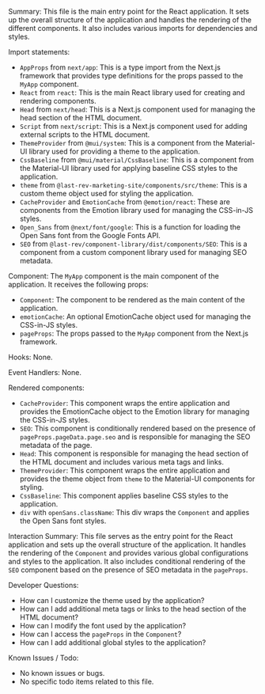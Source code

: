 Summary:
This file is the main entry point for the React application. It sets up the overall structure of the application and handles the rendering of the different components. It also includes various imports for dependencies and styles.

Import statements:
- `AppProps` from `next/app`: This is a type import from the Next.js framework that provides type definitions for the props passed to the `MyApp` component.
- `React` from `react`: This is the main React library used for creating and rendering components.
- `Head` from `next/head`: This is a Next.js component used for managing the head section of the HTML document.
- `Script` from `next/script`: This is a Next.js component used for adding external scripts to the HTML document.
- `ThemeProvider` from `@mui/system`: This is a component from the Material-UI library used for providing a theme to the application.
- `CssBaseline` from `@mui/material/CssBaseline`: This is a component from the Material-UI library used for applying baseline CSS styles to the application.
- `theme` from `@last-rev-marketing-site/components/src/theme`: This is a custom theme object used for styling the application.
- `CacheProvider` and `EmotionCache` from `@emotion/react`: These are components from the Emotion library used for managing the CSS-in-JS styles.
- `Open_Sans` from `@next/font/google`: This is a function for loading the Open Sans font from the Google Fonts API.
- `SEO` from `@last-rev/component-library/dist/components/SEO`: This is a component from a custom component library used for managing SEO metadata.

Component:
The `MyApp` component is the main component of the application. It receives the following props:
- `Component`: The component to be rendered as the main content of the application.
- `emotionCache`: An optional EmotionCache object used for managing the CSS-in-JS styles.
- `pageProps`: The props passed to the `MyApp` component from the Next.js framework.

Hooks:
None.

Event Handlers:
None.

Rendered components:
- `CacheProvider`: This component wraps the entire application and provides the EmotionCache object to the Emotion library for managing the CSS-in-JS styles.
- `SEO`: This component is conditionally rendered based on the presence of `pageProps.pageData.page.seo` and is responsible for managing the SEO metadata of the page.
- `Head`: This component is responsible for managing the head section of the HTML document and includes various meta tags and links.
- `ThemeProvider`: This component wraps the entire application and provides the theme object from `theme` to the Material-UI components for styling.
- `CssBaseline`: This component applies baseline CSS styles to the application.
- `div` with `openSans.className`: This div wraps the `Component` and applies the Open Sans font styles.

Interaction Summary:
This file serves as the entry point for the React application and sets up the overall structure of the application. It handles the rendering of the `Component` and provides various global configurations and styles to the application. It also includes conditional rendering of the `SEO` component based on the presence of SEO metadata in the `pageProps`.

Developer Questions:
- How can I customize the theme used by the application?
- How can I add additional meta tags or links to the head section of the HTML document?
- How can I modify the font used by the application?
- How can I access the `pageProps` in the `Component`?
- How can I add additional global styles to the application?

Known Issues / Todo:
- No known issues or bugs.
- No specific todo items related to this file.